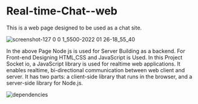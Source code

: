 # Real-time-Chat--web
This is a web page designed to be used as a chat site.

![screenshot-127 0 0 1_5500-2022 01 26-18_55_40](https://user-images.githubusercontent.com/67074308/151171772-95c2c71c-f963-49d4-8ce8-99aff78f4537.png)

 In the above Page Node js is used for Server Building as a backend.
 For Front-end Designing HTML,CSS and JavaScript is Used.
 In this Project Socket io, a JavaScript library is used for realtime web applications. 
 It enables realtime, bi-directional communication between web client and server. 
 It has two parts: a client-side library that runs in the browser, and a server-side library for Node.js. 
 
![dependencies](https://user-images.githubusercontent.com/67074308/151172135-7f25b867-29c6-49ff-aa40-cf5848017274.jpg)
